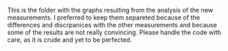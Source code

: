 This is the folder with the graphs resulting from the analysis of the new measurements. I preferred to keep them separeted because 
of the differences and discrpanices with the other measurements and because some of the results are not really convincing. Please handle the code
with care, as it is crude and yet to be perfected. 
